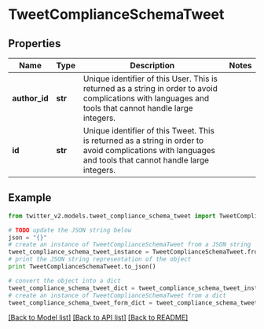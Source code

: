 # TweetComplianceSchemaTweet


## Properties
Name | Type | Description | Notes
------------ | ------------- | ------------- | -------------
**author_id** | **str** | Unique identifier of this User. This is returned as a string in order to avoid complications with languages and tools that cannot handle large integers. | 
**id** | **str** | Unique identifier of this Tweet. This is returned as a string in order to avoid complications with languages and tools that cannot handle large integers. | 

## Example

```python
from twitter_v2.models.tweet_compliance_schema_tweet import TweetComplianceSchemaTweet

# TODO update the JSON string below
json = "{}"
# create an instance of TweetComplianceSchemaTweet from a JSON string
tweet_compliance_schema_tweet_instance = TweetComplianceSchemaTweet.from_json(json)
# print the JSON string representation of the object
print TweetComplianceSchemaTweet.to_json()

# convert the object into a dict
tweet_compliance_schema_tweet_dict = tweet_compliance_schema_tweet_instance.to_dict()
# create an instance of TweetComplianceSchemaTweet from a dict
tweet_compliance_schema_tweet_form_dict = tweet_compliance_schema_tweet.from_dict(tweet_compliance_schema_tweet_dict)
```
[[Back to Model list]](../README.md#documentation-for-models) [[Back to API list]](../README.md#documentation-for-api-endpoints) [[Back to README]](../README.md)


